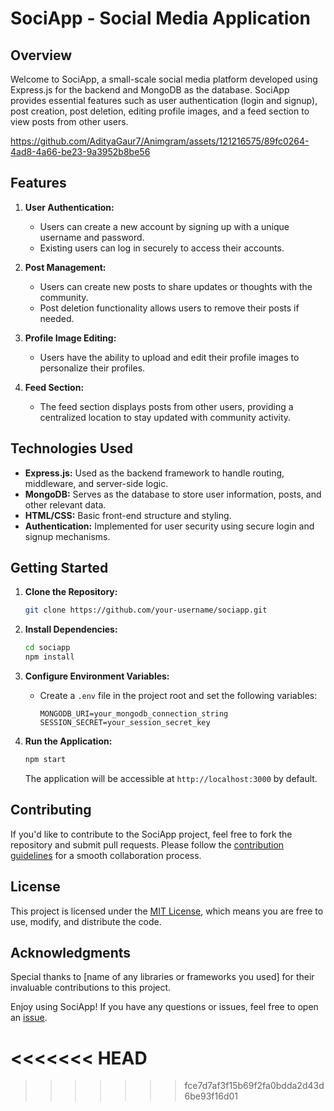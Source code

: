 # SociApp - Social Media Application

## Overview

Welcome to SociApp, a small-scale social media platform developed using Express.js for the backend and MongoDB as the database. SociApp provides essential features such as user authentication (login and signup), post creation, post deletion, editing profile images, and a feed section to view posts from other users.

https://github.com/AdityaGaur7/Animgram/assets/121216575/89fc0264-4ad8-4a66-be23-9a3952b8be56

## Features

1. **User Authentication:**
   - Users can create a new account by signing up with a unique username and password.
   - Existing users can log in securely to access their accounts.

2. **Post Management:**
   - Users can create new posts to share updates or thoughts with the community.
   - Post deletion functionality allows users to remove their posts if needed.

3. **Profile Image Editing:**
   - Users have the ability to upload and edit their profile images to personalize their profiles.

4. **Feed Section:**
   - The feed section displays posts from other users, providing a centralized location to stay updated with community activity.

## Technologies Used

- **Express.js:** Used as the backend framework to handle routing, middleware, and server-side logic.
- **MongoDB:** Serves as the database to store user information, posts, and other relevant data.
- **HTML/CSS:** Basic front-end structure and styling.
- **Authentication:** Implemented for user security using secure login and signup mechanisms.

## Getting Started

1. **Clone the Repository:**
   ```bash
   git clone https://github.com/your-username/sociapp.git
   ```

2. **Install Dependencies:**
   ```bash
   cd sociapp
   npm install
   ```

3. **Configure Environment Variables:**
   - Create a `.env` file in the project root and set the following variables:
     ```
     MONGODB_URI=your_mongodb_connection_string
     SESSION_SECRET=your_session_secret_key
     ```

4. **Run the Application:**
   ```bash
   npm start
   ```
   The application will be accessible at `http://localhost:3000` by default.

## Contributing

If you'd like to contribute to the SociApp project, feel free to fork the repository and submit pull requests. Please follow the [contribution guidelines](CONTRIBUTING.md) for a smooth collaboration process.

## License

This project is licensed under the [MIT License](LICENSE), which means you are free to use, modify, and distribute the code.

## Acknowledgments

Special thanks to [name of any libraries or frameworks you used] for their invaluable contributions to this project.

Enjoy using SociApp! If you have any questions or issues, feel free to open an [issue](https://github.com/your-username/sociapp/issues).

<<<<<<< HEAD
=======

>>>>>>> fce7d7af3f15b69f2fa0bdda2d43d6be93f16d01

